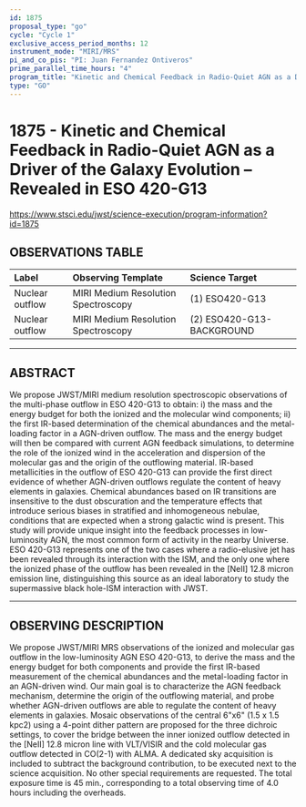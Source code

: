 ```yaml
---
id: 1875
proposal_type: "go"
cycle: "Cycle 1"
exclusive_access_period_months: 12
instrument_mode: "MIRI/MRS"
pi_and_co_pis: "PI: Juan Fernandez Ontiveros"
prime_parallel_time_hours: "4"
program_title: "Kinetic and Chemical Feedback in Radio-Quiet AGN as a Driver of the Galaxy Evolution – Revealed in ESO 420-G13"
type: "GO"
---
```

# 1875 - Kinetic and Chemical Feedback in Radio-Quiet AGN as a Driver of the Galaxy Evolution – Revealed in ESO 420-G13
https://www.stsci.edu/jwst/science-execution/program-information?id=1875
## OBSERVATIONS TABLE
| Label          | Observing Template                  | Science Target            |
| :------------- | :---------------------------------- | :------------------------ |
| Nuclear outflow | MIRI Medium Resolution Spectroscopy | (1) ESO420-G13            |
| Nuclear outflow | MIRI Medium Resolution Spectroscopy | (2) ESO420-G13-BACKGROUND |

---

## ABSTRACT

We propose JWST/MIRI medium resolution spectroscopic observations of the multi-phase outflow in ESO 420-G13 to obtain: i) the mass and the energy budget for both the ionized and the molecular wind components; ii) the first IR-based determination of the chemical abundances and the metal-loading factor in a AGN-driven outflow. The mass and the energy budget will then be compared with current AGN feedback simulations, to determine the role of the ionized wind in the acceleration and dispersion of the molecular gas and the origin of the outflowing material. IR-based metallicities in the outflow of ESO 420-G13 can provide the first direct evidence of whether AGN-driven outflows regulate the content of heavy elements in galaxies. Chemical abundances based on IR transitions are insensitive to the dust obscuration and the temperature effects that introduce serious biases in stratified and inhomogeneous nebulae, conditions that are expected when a strong galactic wind is present. This study will provide unique insight into the feedback processes in low-luminosity AGN, the most common form of activity in the nearby Universe. ESO 420-G13 represents one of the two cases where a radio-elusive jet has been revealed through its interaction with the ISM, and the only one where the ionized phase of the outflow has been revealed in the [NeII] 12.8 micron emission line, distinguishing this source as an ideal laboratory to study the supermassive black hole-ISM interaction with JWST.

---

## OBSERVING DESCRIPTION

We propose JWST/MIRI MRS observations of the ionized and molecular gas outflow in the low-luminosity AGN ESO 420-G13, to derive the mass and the energy budget for both components and provide the first IR-based measurement of the chemical abundances and the metal-loading factor in an AGN-driven wind. Our main goal is to characterize the AGN feedback mechanism, determine the origin of the outflowing material, and probe whether AGN-driven outflows are able to regulate the content of heavy elements in galaxies. Mosaic observations of the central 6"x6" (1.5 x 1.5 kpc2) using a 4-point dither pattern are proposed for the three dichroic settings, to cover the bridge between the inner ionized outflow detected in the [NeII] 12.8 micron line with VLT/VISIR and the cold molecular gas outflow detected in CO(2-1) with ALMA. A dedicated sky acquisition is included to subtract the background contribution, to be executed next to the science acquisition. No other special requirements are requested. The total exposure time is 45 min., corresponding to a total observing time of 4.0 hours including the overheads.